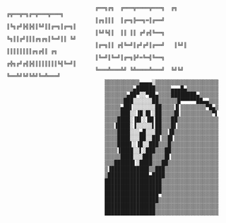                                 ╔══╗╔╗  ╔═══╦════╦═══╗  ╔╗  ╔╦══╦═╗╔═╦═══╦═══╗
                                ║╔╗║║║  ║╔═╗╠══╗═║╔══╝  ║╚╗╔╝╠╣╠╣║╚╝║║╔═╗║╔═╗║
                                ║╚╝╚╣║  ║║ ║║ ╔╝╔╣╚══╗  ╚╗║║╔╝║║║╔╗╔╗║╚═╝║║ ╚╝
                                ║╔═╗║║ ╔╣╚═╝║╔╝╔╝║╔══╝   ║╚╝║ ║║║║║║║║╔╗╔╣║ ╔╗
                                ║╚═╝║╚═╝║╔═╗╠╝═╚═╣╚══╗  ╔╬╗╔╝╔╣╠╣║║║║║║║╚╣╚═╝║
                                ╚═══╩═══╩╝ ╚╩════╩═══╝  ╚╝╚╝ ╚══╩╝╚╝╚╩╝╚═╩═══╝
                                   ▒▒▒▒▒▒▒▒▒▒▒▄▄▄▄░▒▒▒▒▒▒▒▒▒▒▒▒▒▒▒▒▒▒▒▒
                                   ▒▒▒▒▒▒▒▒▒▄██████▒▒▒▒▒▄▄▄█▄▒▒▒▒▒▒▒▒▒▒
                                   ▒▒▒▒▒▒▒▄██▀░░▀██▄▒▒▒▒████████▄▒▒▒▒▒▒
                                   ▒▒▒▒▒▒███░░░░░░██▒▒▒▒▒▒█▀▀▀▀▀██▄▄▒▒▒
                                   ▒▒▒▒▒▄██▌░░░░░░░██▒▒▒▒▐▌▒▒▒▒▒▒▒▒▀█▄▒
                                   ▒▒▒▒▒███░░▐█░█▌░██▒▒▒▒█▌▒▒▒▒▒▒▒▒▒▒▀▌
                                   ▒▒▒▒████░▐█▌░▐█▌██▒▒▒██▒▒▒▒▒▒▒▒▒▒▒▒▒
                                   ▒▒▒▐████░▐░░░░░▌██▒▒▒█▌▒▒▒▒▒▒▒▒▒▒▒▒▒
                                   ▒▒▒▒████░░░▄█░░░██▒▒▐█▒▒▒▒▒▒▒▒▒▒▒▒▒▒
                                   ▒▒▒▒████░░░██░░██▌▒▒█▌▒▒▒▒▒▒▒▒▒▒▒▒▒▒
                                   ▒▒▒▒████▌░▐█░░███▒▒▒█▒▒▒▒▒▒▒▒▒▒▒▒▒▒▒
                                   ▒▒▒▒▐████░░▌░███▒▒▒██▒▒▒▒▒▒▒▒▒▒▒▒▒▒▒
                                   ▒▒▒▒▒████░░░███▒▒▒▒█▌▒▒▒▒▒▒▒▒▒▒▒▒▒▒▒
                                   ▒▒▒██████▌░████▒▒▒██▒▒▒▒▒▒▒▒▒▒▒▒▒▒▒▒
                                   ▒▐████████████▒▒███▒▒▒▒▒▒▒▒▒▒▒▒▒▒▒▒▒
                                   ▒█████████████▄████▒▒▒▒▒▒▒▒▒▒▒▒▒▒▒▒▒
                                   ██████████████████▒▒▒▒▒▒▒▒▒▒▒▒▒▒▒▒▒▒
                                   ██████████████████▒▒▒▒▒▒▒▒▒▒▒▒▒▒▒▒▒▒
                                   █████████████████▀▒▒▒▒▒▒▒▒▒▒▒▒▒▒▒▒▒▒
                                   █████████████████▒▒▒▒▒▒▒▒▒▒▒▒▒▒▒▒▒▒▒
                                   ████████████████▒▒▒▒▒▒▒▒▒▒▒▒▒▒▒▒▒▒▒▒
                                   ████████████████▒▒▒▒▒▒▒▒▒▒▒▒▒▒▒▒▒▒▒▒